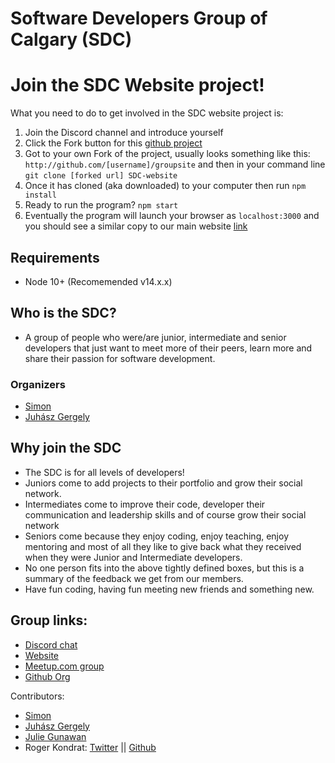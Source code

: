 # Software Developers Group of Calgary (SDC)

# Join the SDC Website project!

What you need to do to get involved in the SDC website project is:

1. Join the Discord channel and introduce yourself
2. Click the Fork button for this [github project](https://github.com/software-developers-of-calgary/groupsite)
3. Got to your own Fork of the project, usually looks something like this: `http://github.com/[username]/groupsite` and then in your command line `git clone [forked url] SDC-website`
4. Once it has cloned (aka downloaded) to your computer then run `npm install`
5. Ready to run the program? `npm start`
6. Eventually the program will launch your browser as `localhost:3000` and you should see a similar copy to our main website [link](https://sdc.fyi/login)

## Requirements

- Node 10+ (Recomemended v14.x.x)

## Who is the SDC?

- A group of people who were/are junior, intermediate and senior developers that just want to meet more of their peers, learn more and share their passion for software development.

### Organizers

- [Simon](https://www.meetup.com/Software-Developers-Learning-Together/members/266256359/profile/?returnPage=1)
- [Juhász Gergely](https://www.meetup.com/Software-Developers-Learning-Together/members/263303135/profile/?returnPage=1)

## Why join the SDC

- The SDC is for all levels of developers!
- Juniors come to add projects to their portfolio and grow their social network.
- Intermediates come to improve their code, developer their communication and leadership skills and of course grow their social network
- Seniors come because they enjoy coding, enjoy teaching, enjoy mentoring and most of all they like to give back what they received when they were Junior and Intermediate developers.
- No one person fits into the above tightly defined boxes, but this is a summary of the feedback we get from our members.
- Have fun coding, having fun meeting new friends and something new.

## Group links:

- [Discord chat](https://discordapp.com/channels/515951809752465408/515952580103372810)
- [Website](https://sdc.fyi)
- [Meetup.com group](https://www.meetup.com/Software-Developers-Learning-Together)
- [Github Org](https://github.com/software-developers-of-calgary)

Contributors:

- [Simon](https://www.meetup.com/Software-Developers-Learning-Together/members/266256359/profile/?returnPage=1)
- [Juhász Gergely](https://www.meetup.com/Software-Developers-Learning-Together/members/263303135/profile/?returnPage=1)
- [Julie Gunawan](https://github.com/JulieGunawan)
- Roger Kondrat: [Twitter](https://twitter.com/misterhtmlcss) || [Github](https://github.com/misterhtmlcss)
